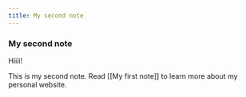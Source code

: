 ```yaml
---
title: My second note
---
```


### My second note

Hiiii!

<!--more-->

This is my second note. Read [[My first note]] to learn more about my personal website.

